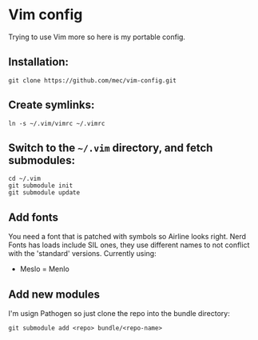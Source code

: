 # Vim config
Trying to use Vim more so here is my portable config.

## Installation:

    git clone https://github.com/mec/vim-config.git

## Create symlinks:

    ln -s ~/.vim/vimrc ~/.vimrc

## Switch to the `~/.vim` directory, and fetch submodules:

    cd ~/.vim
    git submodule init
    git submodule update

## Add fonts
You need a font that is patched with symbols so Airline looks right. Nerd Fonts has loads include SIL ones, they use different names to not conflict with the 'standard' versions. Currently using:

- Meslo = Menlo

## Add new modules
I'm usign Pathogen so just clone the repo into the bundle directory:

```git submodule add <repo> bundle/<repo-name>```
